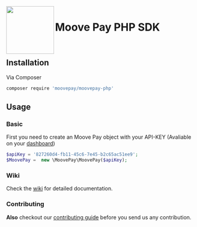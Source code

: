<img src="https://dashboard.moovepay.com/assets/img/coelho.png" width="127px" height="127px" align="left"/>

# Moove Pay PHP SDK

<br>

## Installation
Via Composer
```sh
composer require 'moovepay/moovepay-php'
```

## Usage
### Basic
First you need to create an Moove Pay object with your API-KEY (Avaliable on your [dashboard](https://dashboard.moovepay.com/account))
```php
$apiKey = '827260d4-fb11-45c6-7e45-b2c65ac51ee9';
$MoovePay =  new \MoovePay\MoovePay($apiKey);
```
### Wiki
Check the [wiki](https://github.com/MoovePay/moovepay-php/wiki) for detailed documentation.

### Contributing

**Also** checkout our [contributing guide](CONTRIBUTING.md) before you send us any contribution.
